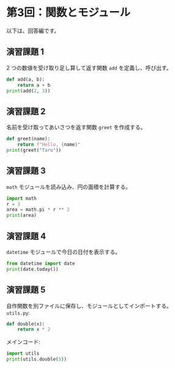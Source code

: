 # 第3回：関数とモジュール

以下は、回答編です。

## 演習課題 1
2 つの数値を受け取り足し算して返す関数 `add` を定義し、呼び出す。
```python
def add(a, b):
    return a + b
print(add(2, 3))
```

## 演習課題 2

名前を受け取ってあいさつを返す関数 `greet` を作成する。

```python
def greet(name):
    return f"Hello, {name}"
print(greet("Taro"))
```

## 演習課題 3

`math` モジュールを読み込み、円の面積を計算する。

```python
import math
r = 3
area = math.pi * r ** 2
print(area)
```

## 演習課題 4

`datetime` モジュールで今日の日付を表示する。

```python
from datetime import date
print(date.today())
```

## 演習課題 5

自作関数を別ファイルに保存し、モジュールとしてインポートする。\
`utils.py`:

```python
def double(x):
    return x * 2
```

メインコード:

```python
import utils
print(utils.double(5))
```

